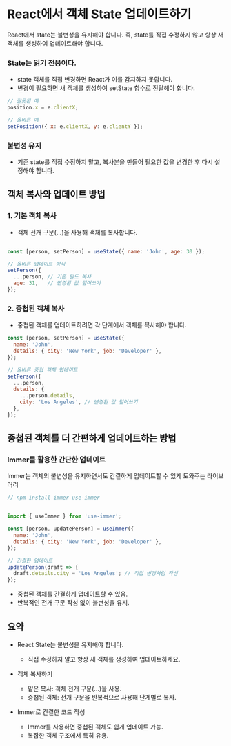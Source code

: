 # React에서 객체 State 업데이트하기
React에서 state는 불변성을 유지해야 합니다. 
즉, state를 직접 수정하지 않고 항상 새 객체를 생성하여 업데이트해야 합니다. 

### State는 읽기 전용이다.

- state 객체를 직접 변경하면 React가 이를 감지하지 못합니다.
- 변경이 필요하면 새 객체를 생성하여 setState 함수로 전달해야 합니다.
``` jsx
// 잘못된 예
position.x = e.clientX;

// 올바른 예
setPosition({ x: e.clientX, y: e.clientY });
```
### 불변성 유지

- 기존 state를 직접 수정하지 말고, 복사본을 만들어 필요한 값을 변경한 후 다시 설정해야 합니다.

## 객체 복사와 업데이트 방법
###  1. 기본 객체 복사
- 객체 전개 구문(...)을 사용해 객체를 복사합니다.
``` javascript

const [person, setPerson] = useState({ name: 'John', age: 30 });

// 올바른 업데이트 방식
setPerson({
  ...person, // 기존 필드 복사
  age: 31,   // 변경된 값 덮어쓰기
});
```

### 2. 중첩된 객체 복사
- 중첩된 객체를 업데이트하려면 각 단계에서 객체를 복사해야 합니다.
``` javascript
const [person, setPerson] = useState({
  name: 'John',
  details: { city: 'New York', job: 'Developer' },
});

// 올바른 중첩 객체 업데이트
setPerson({
  ...person,
  details: {
    ...person.details,
    city: 'Los Angeles', // 변경된 값 덮어쓰기
  },
});
```
## 중첩된 객체를 더 간편하게 업데이트하는 방법
### Immer를 활용한 간단한 업데이트
Immer는 객체의 불변성을 유지하면서도 간결하게 업데이트할 수 있게 도와주는 라이브러리
``` jsx
// npm install immer use-immer


import { useImmer } from 'use-immer';

const [person, updatePerson] = useImmer({
  name: 'John',
  details: { city: 'New York', job: 'Developer' },
});

// 간결한 업데이트
updatePerson(draft => {
  draft.details.city = 'Los Angeles'; // 직접 변경처럼 작성
});
```

- 중첩된 객체를 간결하게 업데이트할 수 있음.
- 반복적인 전개 구문 작성 없이 불변성을 유지.

## 요약
- React State는 불변성을 유지해야 합니다.

    - 직접 수정하지 말고 항상 새 객체를 생성하여 업데이트하세요.
- 객체 복사하기

    - 얕은 복사: 객체 전개 구문(...)을 사용.
    - 중첩된 객체: 전개 구문을 반복적으로 사용해 단계별로 복사.
- Immer로 간결한 코드 작성
    - Immer를 사용하면 중첩된 객체도 쉽게 업데이트 가능.
    - 복잡한 객체 구조에서 특히 유용.